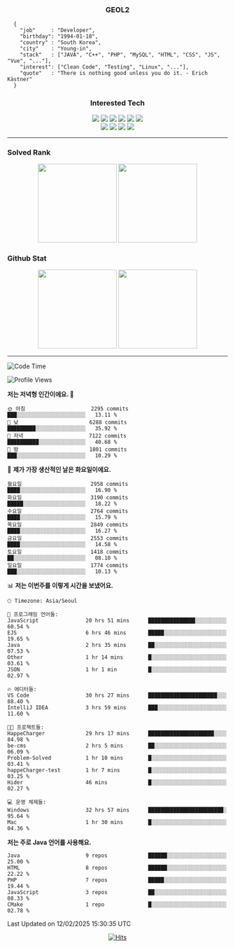 <div align="center">

  ### GEOL2
</div>

```
  {
    "job"     : "Developer",
    "birthday": "1994-01-18",
    "country" : "South Korea",
    "city"    : "Young-in",
    "stack"   : ["JAVA", "C++", "PHP", "MySQL", "HTML", "CSS", "JS", "Vue", "..."],
    "interest": ["Clean Code", "Testing", "Linux", "..."], 
    "quote"   : "There is nothing good unless you do it. - Erich Kästner"
  }
  ```
  
<div align="center">
  
  ### Interested Tech
  
  <img src="https://img.shields.io/badge/Laravel-F05340?style=flat-square&logo=Laravel&logoColor=white">
  <img src="https://img.shields.io/badge/SpringBoot-6DB33F?style=flat-square&logo=SpringBoot&logoColor=white">
  <img src="https://img.shields.io/badge/-NestJs-ea2845?style=flat-square&logo=nestjs&logoColor=white">
  <img src="https://img.shields.io/badge/Express-000000?style=flat-square&logo=Express&logoColor=white">
  <img src="https://img.shields.io/badge/Three.js-000000?style=flat-square&logo=Three.js&logoColor=white">
  <img src="https://img.shields.io/badge/OpenAI-%23412991?style=flat-square&logo=openai&logoColor=white">
  <br>
  <img src="https://img.shields.io/badge/Java-ED8B00?style=flat-square&logo=openjdk&logoColor=white">
  <img src="https://img.shields.io/badge/JavaScript-F7DF1E?style=flat-square&logo=JavaScript&logoColor=black">
  <img src="https://img.shields.io/badge/TypeScript-007acc?style=flat-square&logo=TypeScript&logoColor=black">
  <img src="https://img.shields.io/badge/MySQL-4479A1?style=flat-square&logo=mysql&logoColor=white"><br>

</div>

------------

  ### Solved Rank
  
  <div align="center">
    <img height="180em" src="https://mazassumnida.wtf/api/v2/generate_badge?boj=geol2">
    <img height="180em" src="https://leetcard.jacoblin.cool/Geol2?theme=light&font=Gugi&border=0&radius=20">
  </div>
  
  ### Github Stat 
  <div align="center">
    <img height="180em" src="https://github-readme-stats-git-masterrstaa-rickstaa.vercel.app/api?username=geol2&show_icons=true&theme=dark">
    <img height="180em" src="https://github-readme-stats-git-masterrstaa-rickstaa.vercel.app/api/top-langs/?username=geol2&show_icons=true&hide=css,scss,html&layout=compact&theme=dark&count_private=true&langs_count=8">
  </div>
  
------------
<!--START_SECTION:waka-->
![Code Time](http://img.shields.io/badge/Code%20Time-3%2C910%20hrs%2031%20mins-blue)

![Profile Views](http://img.shields.io/badge/Profile%20Views-10-blue)

**저는 저녁형 인간이에요. 🦉** 

```text
🌞 아침                     2295 commits        ███░░░░░░░░░░░░░░░░░░░░░░   13.11 % 
🌆 낮　                     6288 commits        █████████░░░░░░░░░░░░░░░░   35.92 % 
🌃 저녁                     7122 commits        ██████████░░░░░░░░░░░░░░░   40.68 % 
🌙 밤　                     1801 commits        ███░░░░░░░░░░░░░░░░░░░░░░   10.29 % 
```
📅 **제가 가장 생산적인 날은 화요일이에요.** 

```text
월요일                      2958 commits        ████░░░░░░░░░░░░░░░░░░░░░   16.90 % 
화요일                      3190 commits        █████░░░░░░░░░░░░░░░░░░░░   18.22 % 
수요일                      2764 commits        ████░░░░░░░░░░░░░░░░░░░░░   15.79 % 
목요일                      2849 commits        ████░░░░░░░░░░░░░░░░░░░░░   16.27 % 
금요일                      2553 commits        ████░░░░░░░░░░░░░░░░░░░░░   14.58 % 
토요일                      1418 commits        ██░░░░░░░░░░░░░░░░░░░░░░░   08.10 % 
일요일                      1774 commits        ███░░░░░░░░░░░░░░░░░░░░░░   10.13 % 
```


📊 **저는 이번주를 이렇게 시간을 보냈어요.** 

```text
🕑︎ Timezone: Asia/Seoul

💬 프로그래밍 언어들: 
JavaScript               20 hrs 51 mins      ███████████████░░░░░░░░░░   60.54 % 
EJS                      6 hrs 46 mins       █████░░░░░░░░░░░░░░░░░░░░   19.65 % 
Java                     2 hrs 35 mins       ██░░░░░░░░░░░░░░░░░░░░░░░   07.53 % 
Other                    1 hr 14 mins        █░░░░░░░░░░░░░░░░░░░░░░░░   03.61 % 
JSON                     1 hr 1 min          █░░░░░░░░░░░░░░░░░░░░░░░░   02.97 % 

🔥 에디터들: 
VS Code                  30 hrs 27 mins      ██████████████████████░░░   88.40 % 
IntelliJ IDEA            3 hrs 59 mins       ███░░░░░░░░░░░░░░░░░░░░░░   11.60 % 

🐱‍💻 프로젝트들: 
HappeCharger             29 hrs 17 mins      █████████████████████░░░░   84.98 % 
be-cms                   2 hrs 5 mins        ██░░░░░░░░░░░░░░░░░░░░░░░   06.09 % 
Problem-Solved           1 hr 10 mins        █░░░░░░░░░░░░░░░░░░░░░░░░   03.41 % 
happeCharger-test        1 hr 7 mins         █░░░░░░░░░░░░░░░░░░░░░░░░   03.25 % 
Hider                    46 mins             █░░░░░░░░░░░░░░░░░░░░░░░░   02.27 % 

💻 운영 체제들: 
Windows                  32 hrs 57 mins      ████████████████████████░   95.64 % 
Mac                      1 hr 30 mins        █░░░░░░░░░░░░░░░░░░░░░░░░   04.36 % 
```

**저는 주로 Java 언어를 사용해요.** 

```text
Java                     9 repos             ██████░░░░░░░░░░░░░░░░░░░   25.00 % 
HTML                     8 repos             ██████░░░░░░░░░░░░░░░░░░░   22.22 % 
PHP                      7 repos             █████░░░░░░░░░░░░░░░░░░░░   19.44 % 
JavaScript               3 repos             ██░░░░░░░░░░░░░░░░░░░░░░░   08.33 % 
CMake                    1 repo              █░░░░░░░░░░░░░░░░░░░░░░░░   02.78 % 
```




 Last Updated on 12/02/2025 15:30:35 UTC
<!--END_SECTION:waka-->

<div align="center">
  
  [![Hits](https://hits.seeyoufarm.com/api/count/incr/badge.svg?url=https%3A%2F%2Fgithub.com%2Fgeol2&count_bg=%2379C83D&title_bg=%23555555&icon=myspace.svg&icon_color=%23E7E7E7&title=hits&edge_flat=false)](https://hits.seeyoufarm.com)
  
</div>

<!--
**Geol2/Geol2** is a ✨ _special_ ✨ repository because its `README.md` (this file) appears on your GitHub profile.

Here are some ideas to get you started:
- 🔭 I’m currently working on ...
- 🌱 I’m currently learning ...
- 👯 I’m looking to collaborate on ...
- 🤔 I’m looking for help with ...
- 💬 Ask me about ...
- 📫 How to reach me: ...
- 😄 Pronouns: ...
- ⚡ Fun fact: ...
-->
